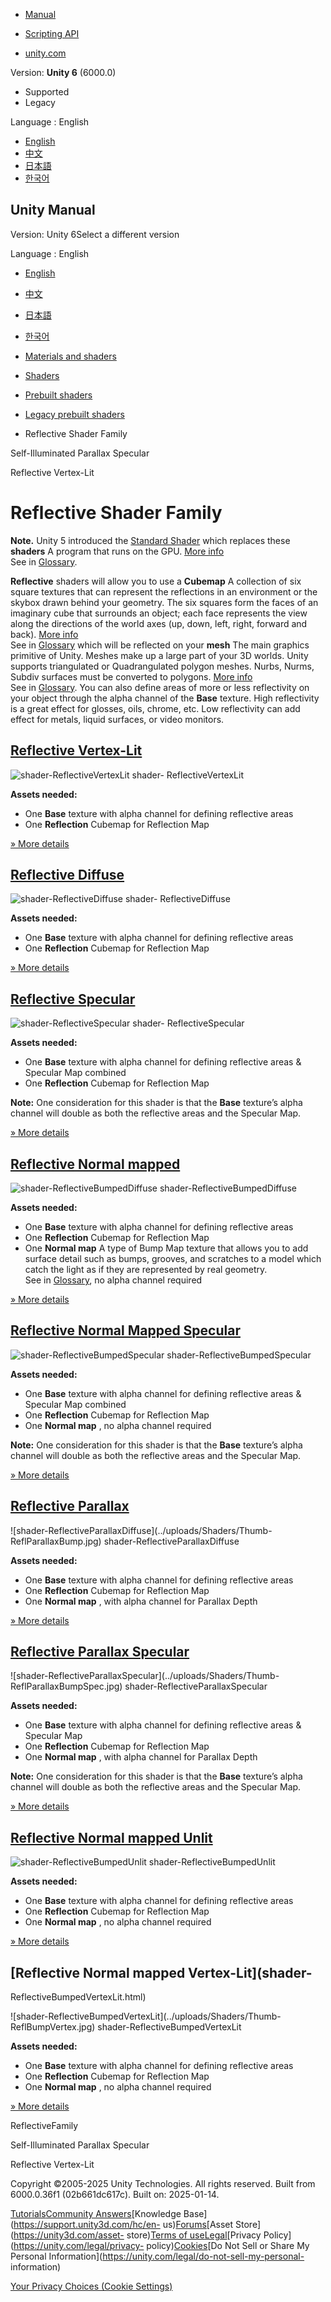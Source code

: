 [](https://docs.unity3d.com)

  * [Manual](../Manual/index.html)
  * [Scripting API](../ScriptReference/index.html)

  * [unity.com](https://unity.com/)

Version: **Unity 6** (6000.0)

  * Supported
  * Legacy

Language : English

  * [English](/Manual/shader-ReflectiveFamily.html)
  * [中文](/cn/current/Manual/shader-ReflectiveFamily.html)
  * [日本語](/ja/current/Manual/shader-ReflectiveFamily.html)
  * [한국어](/kr/current/Manual/shader-ReflectiveFamily.html)

[](https://docs.unity3d.com)

## Unity Manual

Version: Unity 6Select a different version

Language : English

  * [English](/Manual/shader-ReflectiveFamily.html)
  * [中文](/cn/current/Manual/shader-ReflectiveFamily.html)
  * [日本語](/ja/current/Manual/shader-ReflectiveFamily.html)
  * [한국어](/kr/current/Manual/shader-ReflectiveFamily.html)

  * [Materials and shaders](materials-and-shaders.html)
  * [Shaders](Shaders.html)
  * [Prebuilt shaders](shader-built-in-landing.html)
  * [Legacy prebuilt shaders](Built-inShaderGuide.html)
  * Reflective Shader Family

[](shader-SelfIllumParallaxSpecular.html)

Self-Illuminated Parallax Specular

[](shader-ReflectiveVertexLit.html)

Reflective Vertex-Lit

# Reflective Shader Family

**Note.** Unity 5 introduced the [Standard Shader](shader-StandardShader.html)
which replaces these **shaders** A program that runs on the GPU. [More
info](Shaders.html)  
See in [Glossary](Glossary.html#Shader).

**Reflective** shaders will allow you to use a **Cubemap** A collection of six
square textures that can represent the reflections in an environment or the
skybox drawn behind your geometry. The six squares form the faces of an
imaginary cube that surrounds an object; each face represents the view along
the directions of the world axes (up, down, left, right, forward and back).
[More info](class-Cubemap-landing.html)  
See in [Glossary](Glossary.html#Cubemap) which will be reflected on your
**mesh** The main graphics primitive of Unity. Meshes make up a large part of
your 3D worlds. Unity supports triangulated or Quadrangulated polygon meshes.
Nurbs, Nurms, Subdiv surfaces must be converted to polygons. [More
info](mesh.html)  
See in [Glossary](Glossary.html#Mesh). You can also define areas of more or
less reflectivity on your object through the alpha channel of the **Base**
texture. High reflectivity is a great effect for glosses, oils, chrome, etc.
Low reflectivity can add effect for metals, liquid surfaces, or video
monitors.

## [Reflective Vertex-Lit](shader-ReflectiveVertexLit.html)

![shader-ReflectiveVertexLit](../uploads/Shaders/Thumb-ReflVertex.jpg) shader-
ReflectiveVertexLit

**Assets needed:**

  * One **Base** texture with alpha channel for defining reflective areas
  * One **Reflection** Cubemap for Reflection Map

[» More details](shader-ReflectiveVertexLit.html)

## [Reflective Diffuse](shader-ReflectiveDiffuse.html)

![shader-ReflectiveDiffuse](../uploads/Shaders/Thumb-ReflDiffuse.jpg) shader-
ReflectiveDiffuse

**Assets needed:**

  * One **Base** texture with alpha channel for defining reflective areas
  * One **Reflection** Cubemap for Reflection Map

[» More details](shader-ReflectiveDiffuse.html)

## [Reflective Specular](shader-ReflectiveSpecular.html)

![shader-ReflectiveSpecular](../uploads/Shaders/Thumb-ReflSpec.jpg) shader-
ReflectiveSpecular

**Assets needed:**

  * One **Base** texture with alpha channel for defining reflective areas & Specular Map combined
  * One **Reflection** Cubemap for Reflection Map

**Note:** One consideration for this shader is that the **Base** texture’s
alpha channel will double as both the reflective areas and the Specular Map.

[» More details](shader-ReflectiveSpecular.html)

## [Reflective Normal mapped](shader-ReflectiveBumpedDiffuse.html)

![shader-ReflectiveBumpedDiffuse](../uploads/Shaders/Thumb-ReflBump.jpg)
shader-ReflectiveBumpedDiffuse

**Assets needed:**

  * One **Base** texture with alpha channel for defining reflective areas
  * One **Reflection** Cubemap for Reflection Map
  * One **Normal map** A type of Bump Map texture that allows you to add surface detail such as bumps, grooves, and scratches to a model which catch the light as if they are represented by real geometry.  
See in [Glossary](Glossary.html#Normalmap), no alpha channel required

[» More details](shader-ReflectiveBumpedDiffuse.html)

## [Reflective Normal Mapped Specular](shader-ReflectiveBumpedSpecular.html)

![shader-ReflectiveBumpedSpecular](../uploads/Shaders/Thumb-ReflBumpSpec.jpg)
shader-ReflectiveBumpedSpecular

**Assets needed:**

  * One **Base** texture with alpha channel for defining reflective areas & Specular Map combined
  * One **Reflection** Cubemap for Reflection Map
  * One **Normal map** , no alpha channel required

**Note:** One consideration for this shader is that the **Base** texture’s
alpha channel will double as both the reflective areas and the Specular Map.

[» More details](shader-ReflectiveBumpedSpecular.html)

## [Reflective Parallax](shader-ReflectiveParallaxDiffuse.html)

![shader-ReflectiveParallaxDiffuse](../uploads/Shaders/Thumb-
ReflParallaxBump.jpg) shader-ReflectiveParallaxDiffuse

**Assets needed:**

  * One **Base** texture with alpha channel for defining reflective areas
  * One **Reflection** Cubemap for Reflection Map
  * One **Normal map** , with alpha channel for Parallax Depth

[» More details](shader-ReflectiveParallaxDiffuse.html)

## [Reflective Parallax Specular](shader-ReflectiveParallaxSpecular.html)

![shader-ReflectiveParallaxSpecular](../uploads/Shaders/Thumb-
ReflParallaxBumpSpec.jpg) shader-ReflectiveParallaxSpecular

**Assets needed:**

  * One **Base** texture with alpha channel for defining reflective areas & Specular Map
  * One **Reflection** Cubemap for Reflection Map
  * One **Normal map** , with alpha channel for Parallax Depth

**Note:** One consideration for this shader is that the **Base** texture’s
alpha channel will double as both the reflective areas and the Specular Map.

[» More details](shader-ReflectiveParallaxSpecular.html)

## [Reflective Normal mapped Unlit](shader-ReflectiveBumpedUnlit.html)

![shader-ReflectiveBumpedUnlit](../uploads/Shaders/Thumb-ReflBumpUnlit.jpg)
shader-ReflectiveBumpedUnlit

**Assets needed:**

  * One **Base** texture with alpha channel for defining reflective areas
  * One **Reflection** Cubemap for Reflection Map
  * One **Normal map** , no alpha channel required

[» More details](shader-ReflectiveBumpedUnlit.html)

## [Reflective Normal mapped Vertex-Lit](shader-
ReflectiveBumpedVertexLit.html)

![shader-ReflectiveBumpedVertexLit](../uploads/Shaders/Thumb-
ReflBumpVertex.jpg) shader-ReflectiveBumpedVertexLit

**Assets needed:**

  * One **Base** texture with alpha channel for defining reflective areas
  * One **Reflection** Cubemap for Reflection Map
  * One **Normal map** , no alpha channel required

[» More details](shader-ReflectiveBumpedVertexLit.html)

ReflectiveFamily

[](shader-SelfIllumParallaxSpecular.html)

Self-Illuminated Parallax Specular

[](shader-ReflectiveVertexLit.html)

Reflective Vertex-Lit

Copyright ©2005-2025 Unity Technologies. All rights reserved. Built from
6000.0.36f1 (02b661dc617c). Built on: 2025-01-14.

[Tutorials](https://learn.unity.com/)[Community
Answers](https://answers.unity3d.com)[Knowledge
Base](https://support.unity3d.com/hc/en-
us)[Forums](https://forum.unity3d.com)[Asset Store](https://unity3d.com/asset-
store)[Terms of
use](https://docs.unity3d.com/Manual/TermsOfUse.html)[Legal](https://unity.com/legal)[Privacy
Policy](https://unity.com/legal/privacy-
policy)[Cookies](https://unity.com/legal/cookie-policy)[Do Not Sell or Share
My Personal Information](https://unity.com/legal/do-not-sell-my-personal-
information)

[Your Privacy Choices (Cookie Settings)](javascript:void\(0\);)


